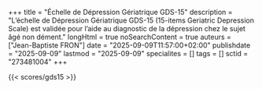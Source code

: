 +++
title = "Échelle de Dépression Gériatrique GDS-15"
description = "L’échelle de Dépression Gériatrique GDS-15 (15-items Geriatric Depression Scale) est validée pour l’aide au diagnostic de la dépression chez le sujet âgé non dément."
longHtml = true
noSearchContent = true
auteurs = ["Jean-Baptiste FRON"]
date = "2025-09-09T11:57:00+02:00"
publishdate = "2025-09-09"
lastmod = "2025-09-09"
specialites = []
tags = []
sctid = "273481004"
+++

{{< scores/gds15 >}}
